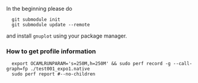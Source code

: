 In the beginning please do

```
  git submodule init
  git submodule update --remote
```

and install `gnuplot` using your package manager.


### How to get profile information

```
  export OCAMLRUNPARAM='s=250M,h=250M' && sudo perf record -g --call-graph=fp ./test001_expo1.native
  sudo perf report #--no-children
```
